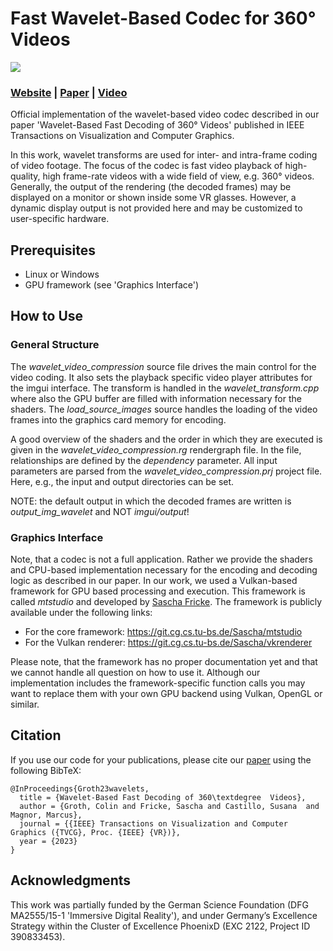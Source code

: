 # Fast Wavelet-Based Codec for 360° Videos

<img src='resources/banner.jpg'>

### [Website](https://graphics.tu-bs.de/publications/groth2023wavelet-based) | [Paper](https://graphics.tu-bs.de/upload/publications/Groth2023Wavelets_CR.pdf) | [Video](https://www.youtube.com/watch?v=VqgEgkRDEiE) <br>

Official implementation of the wavelet-based video codec described in our paper 'Wavelet-Based Fast Decoding of 360° Videos' published in IEEE Transactions on Visualization and Computer Graphics.

In this work, wavelet transforms are used for inter- and intra-frame coding of video footage. 
The focus of the codec is fast video playback of high-quality, high frame-rate videos with a wide field of view, e.g. 360° videos.
Generally, the output of the rendering (the decoded frames) may be displayed on a monitor or shown inside some VR glasses. 
However, a dynamic display output is not provided here and may be customized to user-specific hardware.  

## Prerequisites
- Linux or Windows
- GPU framework (see 'Graphics Interface')

## How to Use
### General Structure
The *wavelet_video_compression* source file drives the main control for the video coding. It also sets the playback specific video player attributes for the imgui interface.
The transform is handled in the *wavelet_transform.cpp* where also the GPU buffer are filled with information necessary for the shaders. 
The *load_source_images* source handles the loading of the video frames into the graphics card memory for encoding.

A good overview of the shaders and the order in which they are executed is given in the *wavelet_video_compression.rg* rendergraph file. In the file, relationships are defined by the *dependency* parameter.
All input parameters are parsed from the *wavelet_video_compression.prj* project file. Here, e.g., the input and output directories can be set.

NOTE: the default output in which the decoded frames are written is *output_img_wavelet* and NOT *imgui/output*!

### Graphics Interface
Note, that a codec is not a full application. Rather we provide the shaders and CPU-based implementation necessary for the encoding and decoding logic as described in our paper.
In our work, we used a Vulkan-based framework for GPU based processing and execution. 
This  framework is called *mtstudio* and developed by [Sascha Fricke](https://graphics.tu-bs.de/people/fricke). 
The framework is publicly available under the following links:

- For the core framework: https://git.cg.cs.tu-bs.de/Sascha/mtstudio
- For the Vulkan renderer: https://git.cg.cs.tu-bs.de/Sascha/vkrenderer

Please note, that the framework has no proper documentation yet and that we cannot handle all question on how to use it.
Although our implementation includes the framework-specific function calls you may want to replace them with your own GPU backend using Vulkan, OpenGL or similar. 

## Citation
If you use our code for your publications, please cite our [paper](https://graphics.tu-bs.de/upload/publications/Groth2023Wavelets_CR.pdf) using the following BibTeX:
```
@InProceedings{Groth23wavelets,
  title = {Wavelet-Based Fast Decoding of 360\textdegree  Videos},
  author = {Groth, Colin and Fricke, Sascha and Castillo, Susana  and Magnor, Marcus},
  journal = {{IEEE} Transactions on Visualization and Computer Graphics ({TVCG}, Proc. {IEEE} {VR})},
  year = {2023}
}
```

## Acknowledgments
This work was partially funded by the German Science Foundation (DFG MA2555/15-1 'Immersive Digital Reality'), and under Germany’s Excellence Strategy within the Cluster of Excellence PhoenixD (EXC 2122, Project ID 390833453).
